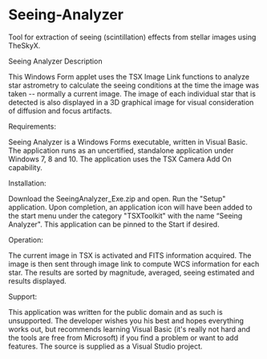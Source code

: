 # Seeing-Analyzer
Tool for extraction of seeing (scintillation) effects from stellar images using TheSkyX.

Seeing Analyzer Description

This Windows Form applet uses the TSX Image Link functions to analyze star astrometry to calculate the seeing conditions at the time the image was taken -- normally a current image. The image of each individual star that is detected is also displayed in a 3D graphical image for visual consideration of diffusion and focus artifacts.

Requirements:  

Seeing Analyzer is a Windows Forms executable, written in Visual Basic.  The application runs as an uncertified, standalone application under Windows 7, 8 and 10.  The application uses the TSX Camera Add On capability.

Installation:  

Download the SeeingAnalyzer_Exe.zip and open.  Run the "Setup" application.  Upon completion, an application icon will have been added to the start menu under the category "TSXToolkit" with the name 
“Seeing Analyzer".  This application can be pinned to the Start if desired.

Operation:  

The current image in TSX is activated and FITS information acquired.  The image is then sent through image link to compute WCS information for each star.  The results are sorted by magnitude, averaged, seeing estimated and results displayed.

Support:  

This application was written for the public domain and as such is unsupported. The developer wishes you his best and hopes everything works out, but recommends learning Visual Basic (it's really not hard and the tools are free from Microsoft) if you find a problem or want to add features.  The source is supplied as a Visual Studio project.
